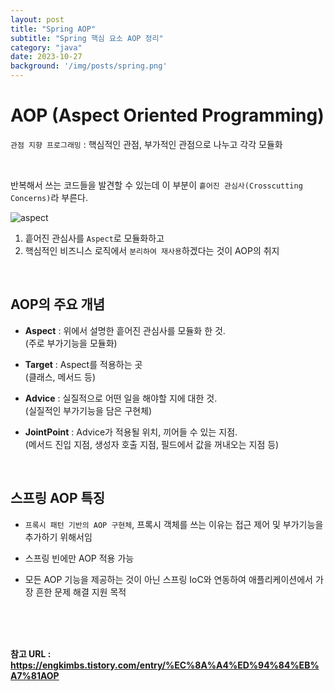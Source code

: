 ```yaml
---
layout: post
title: "Spring AOP"
subtitle: "Spring 핵심 요소 AOP 정리"
category: "java"
date: 2023-10-27
background: '/img/posts/spring.png'
---
```


# AOP (Aspect Oriented Programming)

`관점 지향 프로그래밍` : 핵심적인 관점, 부가적인 관점으로 나누고 각각 모듈화

<br>

반복해서 쓰는 코드들을 발견할 수 있는데 이 부분이 `흩어진 관심사(Crosscutting Concerns)`라 부른다.

![aspect](/blog/img/posts/aspect.png)

1. 흩어진 관심사를 `Aspect`로 모듈화하고 
2. 핵심적인 비즈니스 로직에서 `분리하여 재사용`하겠다는 것이 AOP의 취지

<br> 

## AOP의 주요 개념

- **Aspect** : 위에서 설명한 흩어진 관심사를 모듈화 한 것. 
    <br>(주로 부가기능을 모듈화)

- **Target** : Aspect를 적용하는 곳 
    <br>(클래스, 메서드 등)

- **Advice** : 실질적으로 어떤 일을 해야할 지에 대한 것. 
    <br>(실질적인 부가기능을 담은 구현체)

- **JointPoint** : Advice가 적용될 위치, 끼어들 수 있는 지점. 
    <br>(메서드 진입 지점, 생성자 호출 지점, 필드에서 값을 꺼내오는 지점 등)

<br>

## 스프링 AOP 특징

- `프록시 패턴 기반의 AOP 구현체`, 프록시 객체를 쓰는 이유는 접근 제어 및 부가기능을 추가하기 위해서임

- 스프링 빈에만 AOP 적용 가능

- 모든 AOP 기능을 제공하는 것이 아닌 스프링 IoC와 연동하여 애플리케이션에서 가장 흔한 문제 해결 지원 목적

<br>
<br>
<br> 

**참고 URL : <https://engkimbs.tistory.com/entry/%EC%8A%A4%ED%94%84%EB%A7%81AOP>**

<br>
